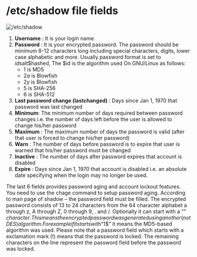 # /etc/shadow file fields

![/etc/shadow](https://drive.google.com/uc?export=download&id=1Ucm0JGFrzC_SpBonEpVahY0L3FlkjH6v)

1. **Username** : It is your login name.
2. **Password** : It is your encrypted password. The password should be minimum 8-12 characters long including special characters, digits, lower case alphabetic and more. Usually password format is set to $id$salt$hashed, The $id is the algorithm used On GNU/Linux as follows:
	- $1$ is MD5
	- $2a$ is Blowfish
	- $2y$ is Blowfish
	- $5$ is SHA-256
	- $6$ is SHA-512
3. **Last password change (lastchanged)** : Days since Jan 1, 1970 that password was last changed
4. **Minimum**: The minimum number of days required between password changes i.e. the number of days left before the user is allowed to change his/her password
5. **Maximum** : The maximum number of days the password is valid (after that user is forced to change his/her password)
6. **Warn** : The number of days before password is to expire that user is warned that his/her password must be changed
7. **Inactive** : The number of days after password expires that account is disabled
8. **Expire** : Days since Jan 1, 1970 that account is disabled i.e. an absolute date specifying when the login may no longer be used.

The last 6 fields provides password aging and account lockout features. You need to use the chage command to setup password aging. According to man page of shadow – the password field must be filled. The encrypted password consists of 13 to 24 characters from the 64 character alphabet a through z, A through Z, 0 through 9, \. and /. Optionally it can start with a “$” character. This means the encrypted password was generated using another (not DES) algorithm. For example if it starts with “$1$” it means the MD5-based algorithm was used. Please note that a password field which starts with a exclamation mark (!) means that the password is locked. The remaining characters on the line represent the password field before the password was locked.
